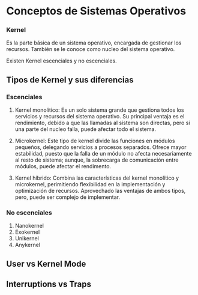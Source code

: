 # Conceptos de Sistemas Operativos

### Kernel

Es la parte básica de un sistema operativo, encargada de gestionar los recursos. También se le conoce como nucleo del sistema operativo.

Existen Kernel escenciales y no escenciales.

## Tipos de Kernel y sus diferencias

### Escenciales

1. Kernel monolítico: Es un solo sistema grande que gestiona todos los servicios y recursos del sistema operativo. Su principal ventaja es el rendimiento, debido a que las llamadas al sistema son directas, pero si una parte del nucleo falla, puede afectar todo el sistema.

2. Microkernel: Este tipo de kernel divide las funciones en módulos pequeños, delegando servicios a procesos separados. Ofrece mayor estabilidad, puesto que la falla de un módulo no afecta necesariamente al resto de sistema; aunque, la sobrecarga de comunicación entre módulos, puede afectar el rendimento.

3. Kernel híbrido: Combina las características del kernel monolítico y microkernel, perimitiendo flexibilidad en la implementación y optimización de recursos. Aprovechado las ventajas de ambos tipos, pero, puede ser complejo de implementar.

### No escenciales

1. Nanokernel
2. Exokernel
3. Unikernel
4. Anykernel

## User vs Kernel Mode




## Interruptions vs Traps